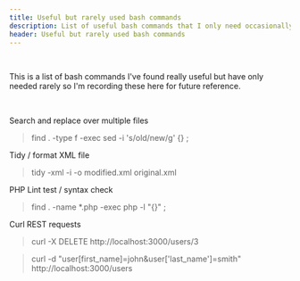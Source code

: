 ```yaml
---
title: Useful but rarely used bash commands
description: List of useful bash commands that I only need occasionally
header: Useful but rarely used bash commands
---
```



&nbsp;

This is a list of bash commands I've found really useful but have only needed rarely so I'm recording these here for future reference.

&nbsp;

Search and replace over multiple files

> find . -type f -exec sed -i 's/old/new/g' {} \;

Tidy / format XML file

> tidy -xml -i -o modified.xml original.xml

PHP Lint test / syntax check

> find . -name \*.php -exec php -l "{}" \;

Curl REST requests

> curl -X DELETE http://localhost:3000/users/3

> curl -d "user[first_name]=john&user['last_name']=smith" http://localhost:3000/users

&nbsp;

